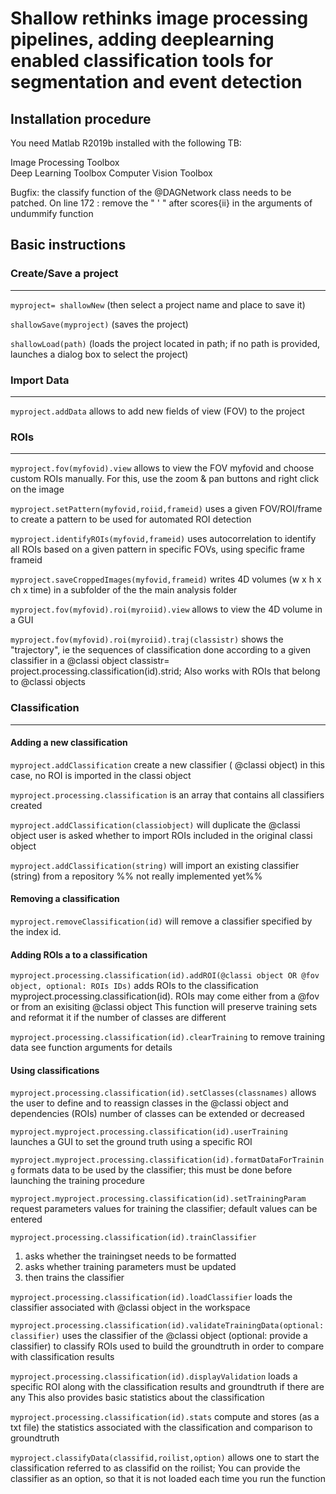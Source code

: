 # Shallow rethinks image processing pipelines, adding deeplearning enabled classification tools for segmentation and event detection

## Installation procedure ## 

You need Matlab R2019b installed with the following TB:


Image Processing Toolbox  
Deep Learning Toolbox
Computer Vision Toolbox


Bugfix: the classify function of the @DAGNetwork class needs to be patched. On line 172 :
remove the " ' " after scores{ii} in the arguments of undummify function


## Basic instructions ##


### Create/Save a project ###
---------------------

```myproject= shallowNew```
 (then select a project name and place to save it)

```shallowSave(myproject)```
(saves the project)

```shallowLoad(path)```
(loads the project located in path; if no path is provided, launches a dialog box to select the project)


### Import Data ###
------------

```myproject.addData```
allows to add new fields of view (FOV) to the project


### ROIs ###
----

```myproject.fov(myfovid).view```
allows to view the FOV myfovid and choose custom ROIs manually. For this, use the zoom & pan buttons and right click on the image

```myproject.setPattern(myfovid,roiid,frameid)```
uses a given FOV/ROI/frame to create a pattern to be used for automated ROI detection


```myproject.identifyROIs(myfovid,frameid)```
uses autocorrelation to identify all ROIs based on a given pattern in specific FOVs, using specific frame frameid


```myproject.saveCroppedImages(myfovid,frameid)```
writes 4D volumes (w x h x ch x time) in a subfolder of the the main analysis folder


```myproject.fov(myfovid).roi(myroiid).view```
allows to view the 4D volume in a GUI


```myproject.fov(myfovid).roi(myroiid).traj(classistr)```
shows the "trajectory", ie the sequences of classification done according to a given classifier in a @classi object
classistr= project.processing.classification(id).strid;
Also works with ROIs that belong to @classi objects





### Classification ###
--------------

#### Adding a new classification ####

```myproject.addClassification```
create a new classifier  ( @classi object)
in this case, no ROI is imported in the classi object


```myproject.processing.classification```
is an array that contains all classifiers created


```myproject.addClassification(classiobject)``` will duplicate the @classi object 
user is asked whether to import ROIs included in the original classi object


```myproject.addClassification(string)``` will import an existing classifier (string) from a repository
%% not really implemented yet%%


#### Removing a classification ####

```myproject.removeClassification(id)``` will remove a classifier specified by the index id.


#### Adding ROIs a to a classification ####

```myproject.processing.classification(id).addROI(@classi object OR @fov object, optional: ROIs IDs)```
adds ROIs to the classification myproject.processing.classification(id).
ROIs may come either from a @fov or from an exisiting @classi object
This function will preserve training sets and reformat it if the number of classes are different


```myproject.processing.classification(id).clearTraining``` to remove training data 
see function arguments for details 


#### Using classifications ####

```myproject.processing.classification(id).setClasses(classnames)```
allows the user to define and to reassign classes in the @classi object and dependencies (ROIs)
number of classes can be extended or decreased


```myproject.myproject.processing.classification(id).userTraining```
launches a GUI to set the ground truth using a specific ROI


```myproject.myproject.processing.classification(id).formatDataForTraining```
formats data to be used by the classifier;
this must be done before launching the training procedure


```myproject.myproject.processing.classification(id).setTrainingParam```
request parameters values for training the classifier; default values can be entered


```myproject.processing.classification(id).trainClassifier```
1) asks whether the trainingset needs to be formatted
2) asks whether training parameters must be updated
3) then trains the classifier


```myproject.processing.classification(id).loadClassifier```
loads the classifier associated with @classi object in the workspace


```myproject.processing.classification(id).validateTrainingData(optional: classifier)```
uses the classifier of the @classi object (optional: provide a classifier) to classify ROIs used to build the groundtruth in order to compare with classification results


```myproject.processing.classification(id).displayValidation```
loads a specific ROI along with the classification results and groundtruth if there are any
This also provides basic statistics about the classification


```myproject.processing.classification(id).stats```
compute and stores (as a txt file) the statistics associated with the classification and comparison
to groundtruth


```myproject.classifyData(classifid,roilist,option)```
allows one to start the classification referred to as classifid on the roilist; You can provide the classifier as an option, so that it is not loaded each time you run the function
